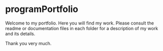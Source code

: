 # programPortfolio
Welcome to my portfolio.  Here you will find my work.
Please consult the readme or documentation files in each folder
for a description of my work and its details.

Thank you very much.
